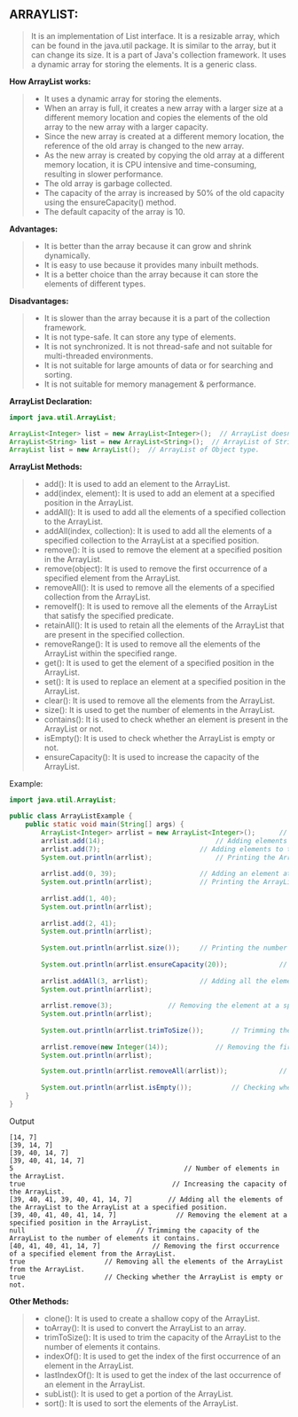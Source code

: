 **ARRAYLIST:**
-
> It is an implementation of List interface. It is a resizable array, which can be found in the java.util package.
> It is similar to the array, but it can change its size. It is a part of Java's collection framework.
> It uses a dynamic array for storing the elements. It is a generic class.

**How ArrayList works:**
> - It uses a dynamic array for storing the elements.
> - When an array is full, it creates a new array with a larger size at a different memory location and copies the elements of the old array to the new array with a larger capacity.
> - Since the new array is created at a different memory location, the reference of the old array is changed to the new array.
> - As the new array is created by copying the old array at a different memory location, it is CPU intensive and time-consuming, resulting in slower performance.
> - The old array is garbage collected.
> - The capacity of the array is increased by 50% of the old capacity using the ensureCapacity() method.
> - The default capacity of the array is 10.


**Advantages:**
> - It is better than the array because it can grow and shrink dynamically.
> - It is easy to use because it provides many inbuilt methods.
> - It is a better choice than the array because it can store the elements of different types.

**Disadvantages:**
> - It is slower than the array because it is a part of the collection framework.
> - It is not type-safe. It can store any type of elements.
> - It is not synchronized. It is not thread-safe and not suitable for multi-threaded environments.
> - It is not suitable for large amounts of data or for searching and sorting.
> - It is not suitable for memory management & performance.

**ArrayList Declaration:**

```java
import java.util.ArrayList;

ArrayList<Integer> list = new ArrayList<Integer>();  // ArrayList doesn't work with primitive types, so we use wrapper classes.
ArrayList<String> list = new ArrayList<String>();  // ArrayList of String type.
ArrayList list = new ArrayList();  // ArrayList of Object type.
```

**ArrayList Methods:**
> - add(): It is used to add an element to the ArrayList.
> - add(index, element): It is used to add an element at a specified position in the ArrayList.
> - addAll(): It is used to add all the elements of a specified collection to the ArrayList.
> - addAll(index, collection): It is used to add all the elements of a specified collection to the ArrayList at a specified position.
> - remove(): It is used to remove the element at a specified position in the ArrayList.
> - remove(object): It is used to remove the first occurrence of a specified element from the ArrayList.
> - removeAll(): It is used to remove all the elements of a specified collection from the ArrayList.
> - removeIf(): It is used to remove all the elements of the ArrayList that satisfy the specified predicate.
> - retainAll(): It is used to retain all the elements of the ArrayList that are present in the specified collection.
> - removeRange(): It is used to remove all the elements of the ArrayList within the specified range.
> - get(): It is used to get the element of a specified position in the ArrayList.
> - set(): It is used to replace an element at a specified position in the ArrayList.
> - clear(): It is used to remove all the elements from the ArrayList.
> - size(): It is used to get the number of elements in the ArrayList.
> - contains(): It is used to check whether an element is present in the ArrayList or not.
> - isEmpty(): It is used to check whether the ArrayList is empty or not.
> - ensureCapacity(): It is used to increase the capacity of the ArrayList.

Example:
```java
import java.util.ArrayList;

public class ArrayListExample {
    public static void main(String[] args) {
        ArrayList<Integer> arrlist = new ArrayList<Integer>();      // Creating an ArrayList of Integer type.
        arrlist.add(14);                            // Adding elements to the ArrayList.
        arrlist.add(7);                         // Adding elements to the ArrayList.
        System.out.println(arrlist);                // Printing the ArrayList.
        
        arrlist.add(0, 39);                     // Adding an element at a specified position in the ArrayList.
        System.out.println(arrlist);            // Printing the ArrayList.
        
        arrlist.add(1, 40);
        System.out.println(arrlist);
        
        arrlist.add(2, 41);
        System.out.println(arrlist);
        
        System.out.println(arrlist.size());     // Printing the number of elements in the ArrayList.
        
        System.out.println(arrlist.ensureCapacity(20));             // Increasing the capacity of the ArrayList.
        
        arrlist.addAll(3, arrlist);             // Adding all the elements of the ArrayList to the ArrayList at a specified position.
        System.out.println(arrlist);
        
        arrlist.remove(3);              // Removing the element at a specified position in the ArrayList.
        System.out.println(arrlist);
        
        System.out.println(arrlist.trimToSize());       // Trimming the capacity of the ArrayList to the number of elements it contains.
        
        arrlist.remove(new Integer(14));            // Removing the first occurrence of a specified element from the ArrayList.
        System.out.println(arrlist);

        System.out.println(arrlist.removeAll(arrlist));             // Removing all the elements of the ArrayList from the ArrayList.
        
        System.out.println(arrlist.isEmpty());          // Checking whether the ArrayList is empty or not.
    }
}
```
Output
```
[14, 7]
[39, 14, 7]
[39, 40, 14, 7]
[39, 40, 41, 14, 7]
5                                           // Number of elements in the ArrayList.
true                                     // Increasing the capacity of the ArrayList.
[39, 40, 41, 39, 40, 41, 14, 7]         // Adding all the elements of the ArrayList to the ArrayList at a specified position.
[39, 40, 41, 40, 41, 14, 7]               // Removing the element at a specified position in the ArrayList.
null                            // Trimming the capacity of the ArrayList to the number of elements it contains.
[40, 41, 40, 41, 14, 7]             // Removing the first occurrence of a specified element from the ArrayList.
true                    // Removing all the elements of the ArrayList from the ArrayList.
true                    // Checking whether the ArrayList is empty or not.
```
**Other Methods:**
> - clone(): It is used to create a shallow copy of the ArrayList.
> - toArray(): It is used to convert the ArrayList to an array.
> - trimToSize(): It is used to trim the capacity of the ArrayList to the number of elements it contains.
> - indexOf(): It is used to get the index of the first occurrence of an element in the ArrayList.
> - lastIndexOf(): It is used to get the index of the last occurrence of an element in the ArrayList.
> - subList(): It is used to get a portion of the ArrayList.
> - sort(): It is used to sort the elements of the ArrayList.


